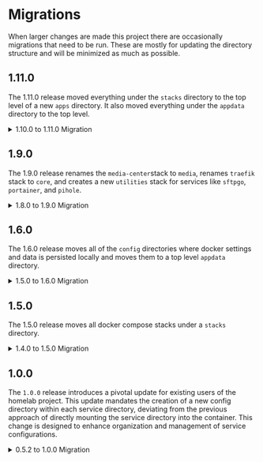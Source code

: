 # Migrations

When larger changes are made this project there are occasionally migrations that
need to be run. These are mostly for updating the directory structure and
will be minimized as much as possible.

## 1.11.0

The 1.11.0 release moved everything under the `stacks` directory to the top level
of a new `apps` directory. It also moved everything under the `appdata` directory
to the top level.

<details><summary>1.10.0 to 1.11.0 Migration</summary>
<p>

```shell
#!/usr/bin/env bash

sudo mv appdata/media/* appdata/
rm -r appdata/media

sudo mv appdata/core/* appdata/
rm -r appdata/core

sudo mv appdata/utilities/* appdata/
rm -r appdata/utilities

sudo mv appdata/miscellaneous/* appdata/
rm -r appdata/miscellaneous
```

</p>
</details>

## 1.9.0

The 1.9.0 release renames the `media-center`stack to `media`,
renames `traefik` stack to `core`,
and creates a new `utilities` stack for services like
`sftpgo`, `portainer`, and `pihole`.

<details><summary>1.8.0 to 1.9.0 Migration</summary>
<p>

During the upgrade the stack should be shut down,
the below commands should be run, and then the
git commands should be run to pull in the
latest changes.

```shell
#!/usr/bin/env bash

mv appdata/media-center appdata/media
mv appdata/traefik appdata/core

mkdir -p appdata/utilities

mv appdata/miscellaneous/pihole/ appdata/utilities/
sudo mv appdata/media/portainer/ appdata/utilities/
mv appdata/media/sftpgo/ appdata/utilities/
```

</p>
</details>

## 1.6.0

The 1.6.0 release moves all of the `config` directories where docker
settings and data is persisted locally and moves them to a top level `appdata`
directory.

<details><summary>1.5.0 to 1.6.0 Migration</summary>
<p>

```shell
#!/usr/bin/env bash

mkdir -p appdata/traefik
mkdir -p appdata/media-center
mkdir -p appdata/miscellaneous

mv stacks/core/traefik/config appdata/traefik/traefik

mv stacks/media-center/calibre/config appdata/media-center/calibre
mv stacks/media-center/calibre-web/config appdata/media-center/calibre-web
mv stacks/media-center/heimdall/config appdata/media-center/heimdall
mv stacks/media-center/nzbget/config appdata/media-center/nzbget
mv stacks/media-center/ombi/config appdata/media-center/ombi
mv stacks/media-center/plex/config appdata/media-center/plex
mv stacks/media-center/prowlarr/config appdata/media-center/prowlarr
mv stacks/media-center/radarr/config appdata/media-center/radarr
mv stacks/media-center/readarr/config appdata/media-center/readarr
mv stacks/media-center/sftpgo/config appdata/media-center/sftpgo
mv stacks/media-center/sonarr/config appdata/media-center/sonarr
mv stacks/media-center/tautulli/config appdata/media-center/tautulli
mv stacks/media-center/transmission/config appdata/media-center/transmission

mv stacks/miscellaneous/pihole/config appdata/miscellaneous/pihole

sudo mv stacks/media-center/portainer/config appdata/media-center/portainer
```

</p>
</details>

## 1.5.0

The 1.5.0 release moves all docker compose stacks under a `stacks` directory.

<details><summary>1.4.0 to 1.5.0 Migration</summary>
<p>

```shell
#!/usr/bin/env bash

mkdir -p stacks
mv traefik stacks/traefik
mv media-center stacks/media-center
mv miscellaneous stacks/miscellaneous
```

</p>
</details>

## 1.0.0

The `1.0.0` release introduces a pivotal update for existing users of the homelab project.
This update mandates the creation of a new config directory within each service directory,
deviating from the previous approach of directly mounting the service directory into the container.
This change is designed to enhance organization and management of service configurations.

<details><summary>0.5.2 to 1.0.0 Migration</summary>
<p>

```shell
#!/usr/bin/env bash

######################################################################
# NOTE:
#
# Traefik, Portainer, and Pi-Hole have unique migrations compared to
# the other services:
# - Traefik - The configuration files are moved to the `traefik/config`
# - Portainer - sudo is required to move the portainer directory
# - Pi-Hole - The configuration files are moved to the `miscellaneous/pihole/config`
######################################################################

# portainer - media-center/portainer becomes media-center/portainer/config
mv media-center/portainer media-center/portainer_temp
mkdir -p media-center/portainer
sudo mv media-center/portainer_temp media-center/portainer/config

# pi-hole - config directories consolidated to miscellaneous/pi-hole/config
mkdir -p miscellaneous/pihole/config
mv miscellaneous/pihole/etc-pihole miscellaneous/pihole/config/pihole
mv miscellaneous/config/etc-dnsmasq.d miscellaneous/pihole/config/dnsmasq.d
rm -r miscellaneous/config/

# traefik - traefik/traefik becomes traefik/traefik/config, rules moved to traefik/traefik/rules
mv traefik/traefik/ traefik_temp
mkdir -p traefik/traefik/config
mv traefik_temp/rules traefik/traefik/rules
mv traefik_temp/config traefik/traefik/config/traefik
mv traefik_temp/logs traefik/traefik/config/logs
mv traefik_temp/acme traefik/traefik/config/acme
rm -r traefik_temp

######################################################################

# heimdall - media-center/heimdall becomes media-center/heimdall/config
mv media-center/heimdall media-center/heimdall_temp
mkdir -p media-center/heimdall
mv media-center/heimdall_temp media-center/heimdall/config

# ombi - media-center/ombi becomes media-center/ombi/config
mv media-center/ombi media-center/ombi_temp
mkdir -p media-center/ombi
mv media-center/ombi_temp media-center/ombi/config

# plex - media-center/plex becomes media-center/plex/config
mv media-center/plex media-center/plex_temp
mkdir -p media-center/plex
mv media-center/plex_temp media-center/plex/config

# tautulli - media-center/tautulli becomes media-center/tautulli/config
mv media-center/tautulli media-center/tautulli_temp
mkdir -p media-center/tautulli
mv media-center/tautulli_temp media-center/tautulli/config

# sonarr - media-center/sonarr becomes media-center/sonarr/config
mv media-center/sonarr media-center/sonarr_temp
mkdir -p media-center/sonarr
mv media-center/sonarr_temp media-center/sonarr/config

# radarr - media-center/radarr becomes media-center/radarr/config
mv media-center/radarr media-center/radarr_temp
mkdir -p media-center/radarr
mv media-center/radarr_temp media-center/radarr/config

# prowlarr - media-center/prowlarr becomes media-center/prowlarr/config
mv media-center/prowlarr media-center/prowlarr_temp
mkdir -p media-center/prowlarr
mv media-center/prowlarr_temp media-center/prowlarr/config

# readarr - media-center/readarr becomes media-center/readarr/config
mv media-center/readarr media-center/readarr_temp
mkdir -p media-center/readarr
mv media-center/readarr_temp media-center/readarr/config

# calibre - media-center/calibre becomes media-center/calibre/config
mv media-center/calibre media-center/calibre_temp
mkdir -p media-center/calibre
mv media-center/calibre_temp media-center/calibre/config

# calibre-web - media-center/calibre-web becomes media-center/calibre-web/config
mv media-center/calibre-web media-center/calibre-web_temp
mkdir -p media-center/calibre-web
mv media-center/calibre-web_temp media-center/calibre-web/config

# transmission - media-center/transmission becomes media-center/transmission/config
mv media-center/transmission media-center/transmission_temp
mkdir -p media-center/transmission
mv media-center/transmission_temp media-center/transmission/config

# nzbget - media-center/nzbget becomes media-center/nzbget/config
mv media-center/nzbget media-center/nzbget_temp
mkdir -p media-center/nzbget
mv media-center/nzbget_temp media-center/nzbget/config
```

</p>
</details>

